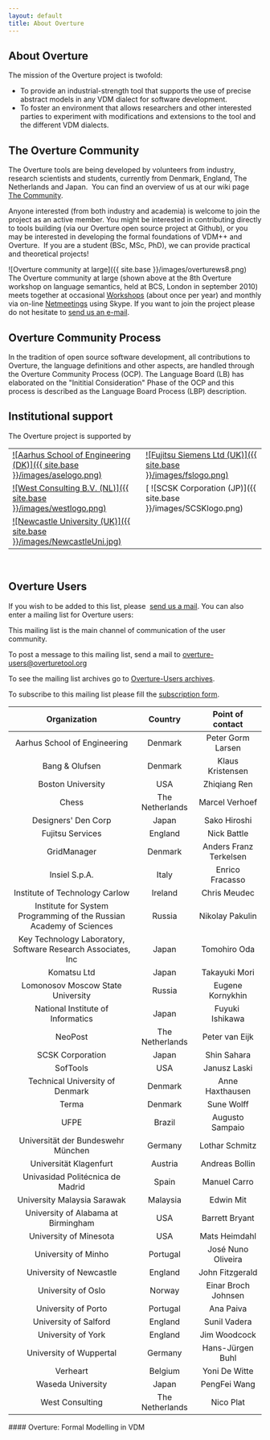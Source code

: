 ```yaml
--- 
layout: default 
title: About Overture 
---
```


## About Overture

The mission of the Overture project is twofold: 

- To provide an industrial-strength tool that supports the use of precise abstract models in any VDM dialect for software development.
- To foster an environment that allows researchers and other interested parties to experiment with modifications and extensions to the tool and the different VDM dialects.

## The Overture Community

The Overture tools are being developed by volunteers from industry, research scientists and students, currently from Denmark, England, The Netherlands and Japan. 
You can find an overview of us at our wiki page [The Community](http://wiki.overturetool.org/index.php?title=The_Community).

Anyone interested (from both industry and academia) is welcome to join the project as an active member. 
You might be interested in contributing directly to tools building (via our Overture open source project at Github), or you may be interested in developing the formal foundations of VDM++ and Overture. 
If you are a student (BSc, MSc, PhD), we can provide practical and theoretical projects!

![Overture community at large]({{ site.base }}/images/overturews8.png)  
The Overture community at large (shown above at the 8th Overture workshop on language semantics, held at BCS, London in september 2010) meets together at occasional [Workshops](http://wiki.overturetool.org/index.php/Workshops) (about once per year) and monthly via on-line [Netmeetings](http://wiki.overturetool.org/index.php/NetMeetings) using Skype. 
If you want to join the project please do not hesitate to [send us an e-mail](http://www.google.com/recaptcha/mailhide/d?k=01mU5bAq4Rogp5FVouKumLoQ==&c=pHoefT8t8vvgTnqYB_4422-4CEytwUaijr_er5aSbIw=).

## Overture Community Process

In the tradition of open source software development, all contributions to Overture, the language definitions and other aspects, are handled through the Overture Community Process (OCP). 
The Language Board (LB) has elaborated on the "Inititial Consideration" Phase of the OCP and this process is described as the Language Board Process (LBP) description.

## Institutional support

The Overture project is supported by

|                                                                                                           |                                                                                           |
|-----------------------------------------------------------------------------------------------------------|-------------------------------------------------------------------------------------------|
| [ ![Aarhus School of Engineering (DK)]({{ site.base }}/images/aselogo.png) ](http://www.iha.dk/?AreaID=3) | [ ![Fujitsu Siemens Ltd (UK)]({{ site.base }}/images/fslogo.png) ](http://uk.fujitsu.com) |
| [ ![West Consulting B.V. (NL)]({{ site.base }}/images/westlogo.png) ](http://www.west.nl)                 | [ ![SCSK Corporation (JP)]({{ site.base }}/images/SCSKlogo.png)                           |
| [ ![Newcastle University (UK)]({{ site.base }}/images/NewcastleUni.jpg) ](http://www.ncl.ac.uk/)          |                                                                                           |

 

## Overture Users

If you wish to be added to this list, please  [send us a mail](http://www.google.com/recaptcha/mailhide/d?k=01mU5bAq4Rogp5FVouKumLoQ==&c=pHoefT8t8vvgTnqYB_4422-4CEytwUaijr_er5aSbIw=). You can also enter a mailing list for Overture users:

This mailing list is the main channel of communication of the user community.

To post a message to this mailing list, send a mail to [overture-users@overturetool.org](mailto:overture-users@overturetool.org "mailto:overture-users@overturetool.org")

To see the mailing list archives go to [Overture-Users archives](http://overturetool.hosting.west.nl/mailman/private/overture-users/ "http://overturetool.hosting.west.nl/mailman/private/overture-users/").

To subscribe to this mailing list please fill the [subscription form](http://overturetool.hosting.west.nl/mailman/listinfo/overture-users "http://overturetool.hosting.west.nl/mailman/listinfo/overture-users").

| Organization| Country| Point of contact |
| :----------:| :------: | :-------------: |
| Aarhus School of Engineering | Denmark|Peter Gorm Larsen |
| Bang & Olufsen | Denmark | Klaus Kristensen |
| Boston University | USA | Zhiqiang Ren |
| Chess | The Netherlands | Marcel Verhoef |
| Designers' Den Corp | Japan | Sako Hiroshi |
| Fujitsu Services | England | Nick Battle |
| GridManager | Denmark | Anders Franz Terkelsen |
| Insiel S.p.A. | Italy | Enrico Fracasso |
| Institute of Technology Carlow | Ireland | Chris Meudec |
| Institute for System Programming of the Russian Academy of Sciences | Russia | Nikolay Pakulin |
| Key Technology Laboratory, Software Research Associates, Inc | Japan | Tomohiro Oda |
| Komatsu Ltd | Japan | Takayuki Mori |
| Lomonosov Moscow State University | Russia | Eugene Kornykhin |
| National Institute of Informatics | Japan | Fuyuki  Ishikawa |
| NeoPost | The Netherlands | Peter van Eijk |
| SCSK Corporation | Japan | Shin Sahara |
| SofTools | USA | Janusz Laski |
| Technical University of Denmark | Denmark | Anne Haxthausen |
| Terma | Denmark | Sune Wolff |
| UFPE | Brazil | Augusto Sampaio |
| Universität der Bundeswehr München | Germany | Lothar Schmitz |
| Universität Klagenfurt | Austria | Andreas Bollin |
| Univasidad Politécnica de Madrid | Spain | Manuel Carro |
| University Malaysia Sarawak | Malaysia | Edwin Mit |
| University of Alabama at Birmingham | USA | Barrett Bryant |
| University of Minesota | USA | Mats Heimdahl |
| University of Minho | Portugal | José Nuno Oliveira |
| University of Newcastle | England | John Fitzgerald |
| University of Oslo | Norway | Einar Broch Johnsen |
| University of Porto | Portugal | Ana Paiva |
| University of Salford | England | Sunil Vadera |
| University of York | England | Jim Woodcock |
| University of Wuppertal | Germany | Hans-Jürgen Buhl |
| Verheart | Belgium | Yoni De Witte |
| Waseda University | Japan | PengFei Wang |
| West Consulting | The Netherlands | Nico Plat |



#### Overture: Formal Modelling in VDM
